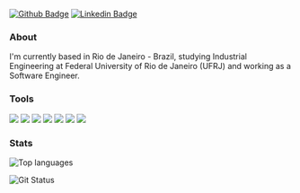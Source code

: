 [![Github Badge](https://img.shields.io/badge/-Github-000?style=flat-square&logo=Github&logoColor=white&link=https://github.com/tmedrado)](https://github.com/tmedrado)
[![Linkedin Badge](https://img.shields.io/badge/-LinkedIn-blue?style=flat-square&logo=Linkedin&logoColor=white&link=https://www.linkedin.com/in/tmedrado/)](https://www.linkedin.com/in/tmedrado/)

### About
I'm currently based in Rio de Janeiro - Brazil, studying Industrial Engineering at Federal University of Rio de Janeiro (UFRJ) and working as a Software Engineer. 

### Tools
![](https://img.shields.io/badge/Editor-VSCode-informational?style=flat&logo=visual-studio-code&logoColor=white&color=007ACC)
![](https://img.shields.io/badge/Code-JavaScript-informational?style=flat&logo=javascript&logoColor=white&color=F7DF1E)
![](https://img.shields.io/badge/Code-React-informational?style=flat&logo=react&logoColor=white&color=61DAFB)
![](https://img.shields.io/badge/Code-RubyOnRails-informational?style=flat&logo=ruby-on-rails&logoColor=white&color=CC0000)
![](https://img.shields.io/badge/Code-Python-informational?style=flat&logo=python&logoColor=white&color=3776AB)
![](https://img.shields.io/badge/Cloud-AWS-informational?style=flat&logo=amazon-aws&logoColor=white&color=232F3E)
![](https://img.shields.io/badge/Cloud-Heroku-informational?style=flat&logo=heroku&logoColor=white&color=430098)




### Stats
![Top languages](https://github-readme-stats.vercel.app/api/top-langs/?username=tmedrado&show_icons=true&hide_border=true&text_color=c9cacc&title_color=ffffff&bg_color=1d1f21)

![Git Status](https://github-readme-stats.vercel.app/api?username=tmedrado&show_icons=true&hide_border=true&count_private=true&title_color=ffffff&text_color=c9cacc&bg_color=1d1f21)
